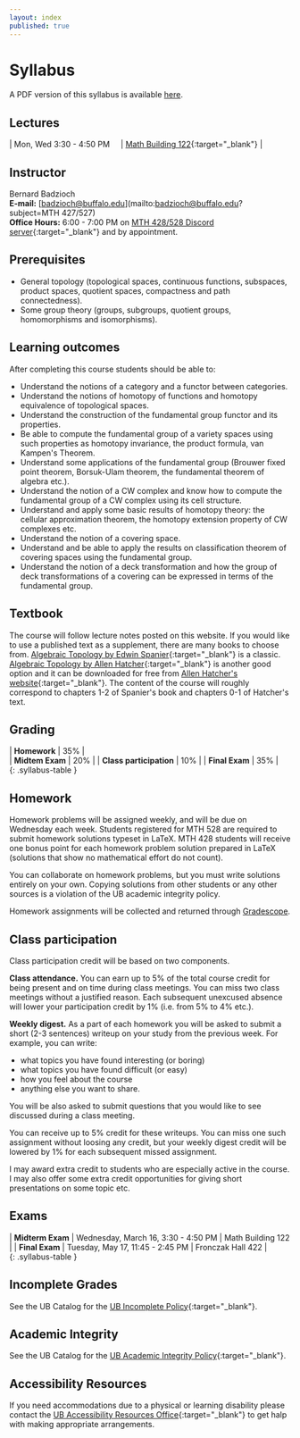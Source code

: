 ```yaml
---
layout: index
published: true
---
```


<style>
table.syllabus-table td{
  padding-right: 10px;
  padding-left: 5px;

}

table.syllabus-table tr:hover {
  background-color: rgb(255, 255, 255);
}

ul {
  padding-left: 20px;
}
</style>


# Syllabus

A PDF version of this syllabus is available <a href="/assets/syllabus.pdf" markdown="0">here</a>.

## Lectures

| Mon, Wed 3:30 - 4:50 PM &nbsp; &nbsp; | [Math Building 122](http://www.buffalo.edu/home/visiting-ub/CampusMaps/maps.html#MATH){:target="_blank"} |


## Instructor

Bernard Badzioch  
**E-mail:** [badzioch@buffalo.edu](mailto:badzioch@buffalo.edu?subject=MTH 427/527)  
**Office Hours:** 6:00 - 7:00 PM on [MTH 428/528 Discord server](https://discord.com/){:target="_blank"}
and by appointment.


## Prerequisites

* General topology (topological spaces, continuous functions, subspaces, product spaces, quotient spaces, compactness and path connectedness).
* Some group theory (groups, subgroups, quotient groups, homomorphisms and isomorphisms).

## Learning outcomes

After completing this course students should be able to:

* Understand the notions of a category and a functor between categories.
* Understand the notions of homotopy of functions and homotopy equivalence of topological
  spaces.
* Understand the construction of the fundamental group functor and its properties.
* Be able to compute the fundamental group of a variety spaces using such properties as homotopy
  invariance, the product formula, van Kampen's Theorem.
* Understand some applications of the fundamental group (Brouwer fixed point theorem, Borsuk-Ulam theorem,
  the fundamental theorem of algebra etc.).
* Understand the notion of a CW complex and know how to compute the fundamental group of a CW complex
  using its cell structure.
* Understand and apply some basic results of homotopy theory: the cellular approximation theorem,
  the homotopy extension property of CW complexes etc.
* Understand the notion of a covering space.
* Understand and be able to apply the results on classification theorem of covering spaces using
  the fundamental group.
* Understand the notion of a deck transformation and how the group of deck transformations of a covering
  can be expressed in terms of the fundamental group.

## Textbook

The course will follow lecture notes posted on this website.
If you would like to use a published text as a supplement, there are many books
to choose from. [Algebraic Topology by Edwin Spanier](https://amzn.to/34x2tNp){:target="_blank"} is a classic.
[Algebraic Topology by Allen Hatcher](https://amzn.to/3q6lKh8){:target="_blank"}
is another good option and it can be downloaded for free from
[Allen Hatcher's website](https://pi.math.cornell.edu/~hatcher/AT/ATpage.html){:target="_blank"}.
The content of the course will roughly correspond to chapters 1-2 of Spanier's
book and chapters 0-1 of Hatcher's text.


## Grading

| **Homework**                          | 35% |  
| **Midtem Exam**                       | 20% |
| **Class participation**               | 10% |
| **Final Exam**                        | 35% |  
{: .syllabus-table }

## Homework

Homework problems will be assigned weekly, and will be due on Wednesday each week.
Students registered for MTH 528 are required to submit homework solutions typeset
in LaTeX. MTH 428 students will receive one bonus point for each homework problem
solution prepared in LaTeX (solutions that show no mathematical effort do not count).

You can collaborate on homework problems, but you must write solutions entirely on your
own. Copying solutions from other students or any other sources is a violation
of the UB academic integrity policy.

Homework assignments will be collected and returned through [Gradescope](https://www.gradescope.com).

## Class participation

Class participation credit will be based on two components.

**Class attendance.** You can earn up to 5% of the total course credit
for being present and on time during class meetings. You can miss two
class meetings without a justified reason. Each subsequent unexcused absence
will lower your participation credit by 1% (i.e. from 5% to 4% etc.).

**Weekly digest.** As a part of each homework you will be asked to submit
a short (2-3 sentences) writeup on your study from the previous week.
For example, you can write:

* what topics you have found interesting (or boring)
* what topics you have found difficult (or easy)
* how  you feel about the course
* anything else you want to share.

You will be also asked to submit questions that you would like to see discussed
during a class meeting.  

You can receive up to 5% credit for these writeups. You can miss one
such assignment without loosing any credit, but your weekly digest credit will be
lowered by 1% for each subsequent missed assignment.   

I may award extra credit to students who are especially active in the course.
I may also offer some extra credit opportunities for giving short presentations
on some topic etc.


## Exams

| **Midterm Exam**  | Wednesday, March 16, 3:30 - 4:50 PM  | Math Building 122  |
| **Final Exam**    | Tuesday, May 17, 11:45 - 2:45 PM     | Fronczak Hall 422  |  
{: .syllabus-table }


## Incomplete Grades

See the UB Catalog for the [UB Incomplete Policy](https://catalog.buffalo.edu/policies/explanation.html){:target="_blank"}.


## Academic Integrity

See the UB Catalog for the [UB Academic Integrity Policy](https://catalog.buffalo.edu/policies/integrity.html){:target="_blank"}.


## Accessibility Resources

If you need accommodations due to a physical or learning disability please contact the
[UB Accessibility Resources Office](https://www.buffalo.edu/studentlife/who-we-are/departments/accessibility.html){:target="_blank"}
to get halp with making appropriate arrangements.
